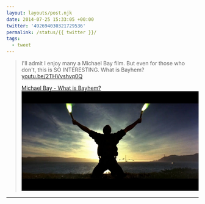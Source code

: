 ```yaml
---
layout: layouts/post.njk
date: 2014-07-25 15:33:05 +00:00
twitter: '492694030321729536'
permalink: /status/{{ twitter }}/
tags: 
  - tweet
---
```


> I'll admit I enjoy many a Michael Bay film. But even for those who don't, this is SO INTERESTING. What is Bayhem? [youtu.be/2THVvshvq0Q](http://youtu.be/2THVvshvq0Q)
> 
> [<span>Michael Bay - What is Bayhem?</span> ![Nicolas Cage in The Rock holding two green flares up in the air](/img/_youtube/492694030321729536.jpg)](http://youtu.be/2THVvshvq0Q)

---
